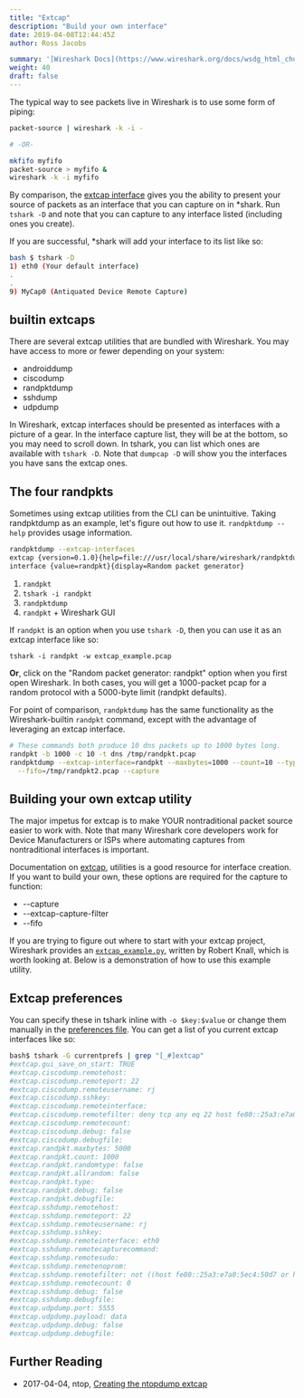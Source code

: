 ```yaml
---
title: "Extcap"
description: "Build your own interface"
date: 2019-04-08T12:44:45Z
author: Ross Jacobs

summary: '[Wireshark Docs](https://www.wireshark.org/docs/wsdg_html_chunked/ChCaptureExtcap.html) | [Code](https://github.com/wireshark/wireshark/tree/master/extcap) | [Example by ntop](https://www.ntop.org/pf_ring/capture-filter-extract-traffic-using-wireshark-and-pf_ring/)'
weight: 40
draft: false
---
```


The typical way to see packets live in Wireshark is to use some form of piping:

```bash
packet-source | wireshark -k -i -

# -OR-

mkfifo myfifo
packet-source > myfifo &
wireshark -k -i myfifo
```

By comparison, the [extcap interface](https://www.wireshark.org/docs/man-pages/extcap.html) gives you the
ability to present your source of packets as an interface that you can capture
on in *shark. Run `tshark -D` and note that you can capture to any interface
listed (including ones you create).

If you are successful, *shark will add your interface to its list like so:

```bash
bash $ tshark -D
1) eth0 (Your default interface)
.
.
9) MyCap0 (Antiquated Device Remote Capture) 
```

## builtin extcaps

There are several extcap utilities that are bundled with Wireshark.
You may have access to more or fewer depending on your system:

- androiddump
- ciscodump
- randpktdump
- sshdump
- udpdump

In Wireshark, extcap interfaces should be presented as interfaces with a picture
of a gear. In the interface capture list, they will be at the bottom, so you may
need to scroll down. In tshark, you can list which ones are available with
`tshark -D`. Note that `dumpcap -D` will show you the interfaces you have sans
the extcap ones.

## The four randpkts

Sometimes using extcap utilities from the CLI can be unintuitive.
Taking randpktdump as an example, let's figure out how to use it.
`randpktdump --help` provides usage information.

```bash
randpktdump --extcap-interfaces
extcap {version=0.1.0}{help=file:///usr/local/share/wireshark/randpktdump.html}
interface {value=randpkt}{display=Random packet generator}
```

1. `randpkt`
1. `tshark -i randpkt`
1. `randpktdump`
1. `randpkt` + Wireshark GUI

If `randpkt` is an option when you use `tshark -D`, then you can use it as an
extcap interface like so:

    tshark -i randpkt -w extcap_example.pcap

__Or__, click on the "Random packet generator: randpkt" option when you first open
Wireshark. In both cases, you will get a 1000-packet pcap for a random protocol
with a 5000-byte limit (randpkt defaults).

For point of comparison, `randpktdump` has the same functionality as the
Wireshark-builtin `randpkt` command, except with the advantage of leveraging an
extcap interface.

```bash
# These commands both produce 10 dns packets up to 1000 bytes long.
randpkt -b 1000 -c 10 -t dns /tmp/randpkt.pcap
randpktdump --extcap-interface=randpkt --maxbytes=1000 --count=10 --type=dns \
  --fifo=/tmp/randpkt2.pcap --capture
```

## Building your own extcap utility

The major impetus for extcap is to make YOUR nontraditional packet source
easier to work with. Note that many Wireshark core developers work for
Device Manufacturers or ISPs where automating captures from nontraditional
interfaces is important.

Documentation on
[extcap](https://www.wireshark.org/docs/wsdg_html_chunked/ChCaptureExtcap.html),
utilities is a good resource for interface creation. If you want to build your
own, these options are required for the capture to function:

- --capture
- --extcap-capture-filter
- --fifo

If you are trying to figure out where to start with your extcap project,
Wireshark provides an
[`extcap_example.py`](https://github.com/wireshark/wireshark/blob/master/doc/extcap_example.py),
written by Robert Knall, which is worth looking at. Below is a demonstration of
how to use this example utility.
<script id="asciicast-nt1WaIPrYEyrO1uxmnlnBbpvX" src="https://asciinema.org/a/nt1WaIPrYEyrO1uxmnlnBbpvX.js" async></script>

## Extcap preferences

You can specify these in tshark inline with `-o $key:$value` or change them manually in the [preferences file](/packetcraft/arcana/profiles/).
You can get a list of you current extcap interfaces like so:

```bash
bash$ tshark -G currentprefs | grep "[_#]extcap"
#extcap.gui_save_on_start: TRUE
#extcap.ciscodump.remotehost: 
#extcap.ciscodump.remoteport: 22
#extcap.ciscodump.remoteusername: rj
#extcap.ciscodump.sshkey: 
#extcap.ciscodump.remoteinterface: 
#extcap.ciscodump.remotefilter: deny tcp any eq 22 host fe80::25a3:e7a0:5ec4:50d7, deny tcp any eq 22 host 10.0.2.15, permit ip any any
#extcap.ciscodump.remotecount: 
#extcap.ciscodump.debug: false
#extcap.ciscodump.debugfile: 
#extcap.randpkt.maxbytes: 5000
#extcap.randpkt.count: 1000
#extcap.randpkt.randomtype: false
#extcap.randpkt.allrandom: false
#extcap.randpkt.type: 
#extcap.randpkt.debug: false
#extcap.randpkt.debugfile: 
#extcap.sshdump.remotehost: 
#extcap.sshdump.remoteport: 22
#extcap.sshdump.remoteusername: rj
#extcap.sshdump.sshkey: 
#extcap.sshdump.remoteinterface: eth0
#extcap.sshdump.remotecapturecommand: 
#extcap.sshdump.remotesudo: 
#extcap.sshdump.remotenoprom: 
#extcap.sshdump.remotefilter: not ((host fe80::25a3:e7a0:5ec4:50d7 or host 10.0.2.15) and port 22)
#extcap.sshdump.remotecount: 0
#extcap.sshdump.debug: false
#extcap.sshdump.debugfile: 
#extcap.udpdump.port: 5555
#extcap.udpdump.payload: data
#extcap.udpdump.debug: false
#extcap.udpdump.debugfile: 
```

## Further Reading

- 2017-04-04, ntop, [Creating the ntopdump extcap](https://www.ntop.org/pf_ring/capture-filter-extract-traffic-using-wireshark-and-pf_ring/)
